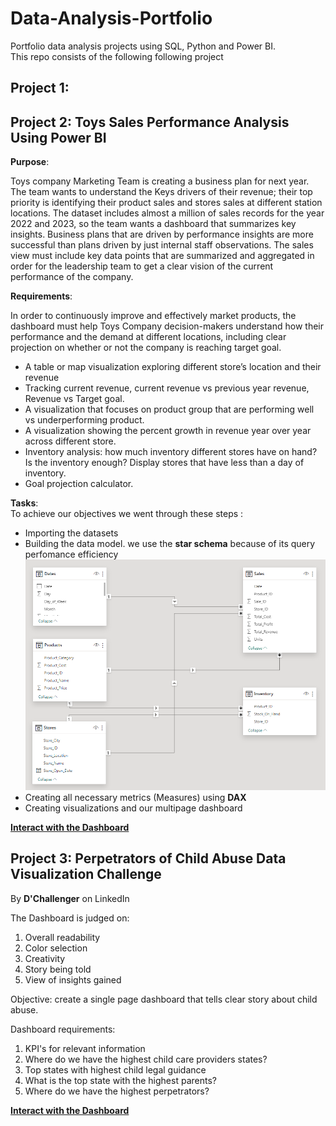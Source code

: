 # Data-Analysis-Portfolio
Portfolio data analysis projects using SQL, Python and Power BI.   
This repo consists of the following following project   

## Project 1: 
  

## Project 2: Toys Sales Performance Analysis Using Power BI   

**Purpose**:   

Toys company Marketing Team is creating a business plan for next year. The team wants to
understand the Keys drivers of their revenue; their top priority is identifying their product sales
and stores sales at different station locations. The dataset includes almost a million of sales
records for the year 2022 and 2023, so the team wants a dashboard that summarizes key
insights. Business plans that are driven by performance insights are more successful than plans
driven by just internal staff observations. The sales view must include key data points that are
summarized and aggregated in order for the leadership team to get a clear vision of the current
performance of the company.   

**Requirements**:   

In order to continuously improve and effectively market products, the dashboard must help Toys
Company decision-makers understand how their performance and the demand at different
locations, including clear projection on whether or not the company is reaching target goal.
* A table or map visualization exploring different store’s location and their revenue 
* Tracking current revenue, current revenue vs previous year revenue, Revenue vs Target
goal. 
* A visualization that focuses on product group that are performing well vs
underperforming product. 
* A visualization showing the percent growth in revenue year over year across different
store. 
* Inventory analysis: how much inventory different stores have on hand? Is the inventory
enough? Display stores that have less than a day of inventory. 
* Goal projection calculator. 

**Tasks**:   
To achieve our objectives we went through these steps :    
* Importing the datasets
* Building the data model. we use the **star schema** because of its query perfomance efficiency
![Data model of the Toys sales Analysis Dashboard](https://github.com/knromaric/Data-Analysis-Portfolio/blob/main/Toys%20Company%20Dashboard/Dashboard/data%20model.png)
* Creating all necessary metrics (Measures) using **DAX**
* Creating visualizations and our multipage dashboard

[**Interact with the Dashboard**](https://app.powerbi.com/view?r=eyJrIjoiNjdjNDQyNmYtMzk4MC00MGJkLWExODktYWE1MzI2ZmRlNzA5IiwidCI6ImY2YzIwZGM3LWMwYmMtNDAxYy05MWI2LTRiNGVkYWZmNWQ0YyJ9)


## Project 3: Perpetrators of Child Abuse Data Visualization Challenge    

By **D'Challenger** on LinkedIn 

The Dashboard is judged on: 
1.	Overall readability
2.	Color selection
3.	Creativity
4.	Story being told
5.	View of insights gained

Objective: create a single page dashboard that tells clear story
about child abuse.

Dashboard requirements:
1. KPI's for relevant information
2. Where do we have the highest child care providers states?
3. Top states with highest child legal guidance
4. What is the top state with the highest parents?
5. Where do we have the highest perpetrators?

[**Interact with the Dashboard**](https://app.powerbi.com/view?r=eyJrIjoiZDI0NGFkZTItZWMzOS00MDQ4LWFmN2QtNzFkZGY3NzFmMjA0IiwidCI6ImY2YzIwZGM3LWMwYmMtNDAxYy05MWI2LTRiNGVkYWZmNWQ0YyJ9)


